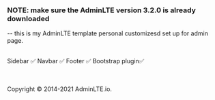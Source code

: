 ### NOTE: make sure the AdminLTE version 3.2.0 is already downloaded
-- this is my AdminLTE template personal customizesd set up for admin page.
<br><br>

Sidebar ✅
Navbar ✅
Footer ✅
Bootstrap plugin✅

<br><br>
Copyright © 2014-2021 AdminLTE.io.
